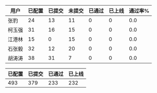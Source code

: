| 用户 | 已配置 | 已提交 |未提交 | 已通过 | 已上线 | 通过率% |
|----|----|----|----|----|----|----|
| 张豹 | 24 | 13 | 11 | 0 | 0 | 0.0 |
| 柯玉强 | 31 | 16 | 15 | 0 | 0 | 0.0 |
| 江港林 | 15 | 0 | 15 | 0 | 0 | 0.0 |
| 石张毅 | 32 | 12 | 20 | 0 | 0 | 0.0 |
| 胡涛涛 | 38 | 31 | 7 | 0 | 0 | 0.0 |




| 已配置 | 已提交 | 已通过 | 已上线 |
|----|----|----|----|
| 493 | 379 | 233 | 232 |

